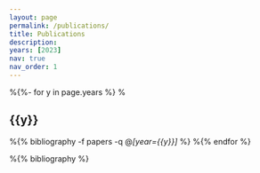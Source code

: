 ```yaml
---
layout: page
permalink: /publications/
title: Publications
description: 
years: [2023]
nav: true
nav_order: 1
---
```

<!-- _pages/publications.md -->
<div class="Publications">

%{%- for y in page.years %}
% 	<h2 class="year">{{y}}</h2>
  %{% bibliography -f papers -q @*[year={{y}}]* %}
%{% endfor %}

%{% bibliography %}


</div>